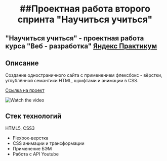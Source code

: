 
<h1 align="center"> ##Проектная работа второго спринта "Научиться учиться"
</h1>

## "Научиться учиться" - проектная работа курса "Веб - разработка" [Яндекс Практикум](https://praktikum.yandex.ru "Яндекс Практикум")

## Описание
Создание одностраничного сайта с применением флексбокс - вёрстки, углублённой семантики HTML, шрифтами и  анимации в CSS.

[Ссылка на проект](https://alexleibch.github.io/how-to-learn/)

![Watch the video](./public/how-to-learn.gif)

## Стек технологий  
HTML5, CSS3
- Flexbox-верстка
- CSS анимации и трансформации
- Применение БЭМ
- Работа с API Youtube
